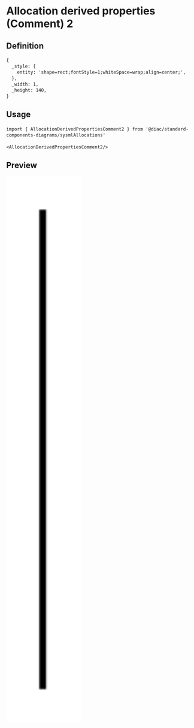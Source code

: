 # Allocation derived properties (Comment) 2

## Definition

```
{
  _style: { 
    entity: 'shape=rect;fontStyle=1;whiteSpace=wrap;align=center;',
  },
  _width: 1,
  _height: 140,
}
```

## Usage

```
import { AllocationDerivedPropertiesComment2 } from '@diac/standard-components-diagrams/sysmlAllocations'

<AllocationDerivedPropertiesComment2/>
```

## Preview

<img src="./allocation-derived-properties-comment-2.png" width="200"/>
